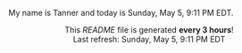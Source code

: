 My name is Tanner and today is Sunday, May 5, 9:11 PM EDT.

<p align="center">This <i>README</i> file is generated <b>every 3 hours</b>!</br>Last refresh: Sunday, May 5, 9:11 PM EDT<br /></p>
